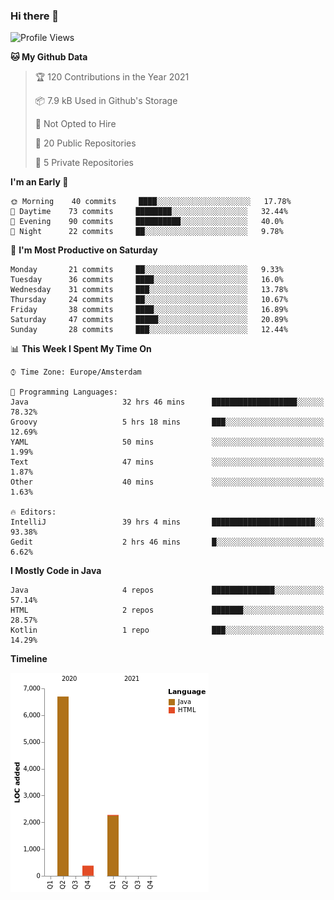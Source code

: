 ### Hi there 👋


<!--START_SECTION:waka-->
![Profile Views](http://img.shields.io/badge/Profile%20Views-18-blue)

**🐱 My Github Data** 

> 🏆 120 Contributions in the Year 2021
 > 
> 📦 7.9 kB Used in Github's Storage 
 > 
> 🚫 Not Opted to Hire
 > 
> 📜 20 Public Repositories 
 > 
> 🔑 5 Private Repositories  
 > 
**I'm an Early 🐤** 

```text
🌞 Morning    40 commits     ████░░░░░░░░░░░░░░░░░░░░░   17.78% 
🌆 Daytime    73 commits     ████████░░░░░░░░░░░░░░░░░   32.44% 
🌃 Evening    90 commits     ██████████░░░░░░░░░░░░░░░   40.0% 
🌙 Night      22 commits     ██░░░░░░░░░░░░░░░░░░░░░░░   9.78%

```
📅 **I'm Most Productive on Saturday** 

```text
Monday       21 commits     ██░░░░░░░░░░░░░░░░░░░░░░░   9.33% 
Tuesday      36 commits     ████░░░░░░░░░░░░░░░░░░░░░   16.0% 
Wednesday    31 commits     ███░░░░░░░░░░░░░░░░░░░░░░   13.78% 
Thursday     24 commits     ██░░░░░░░░░░░░░░░░░░░░░░░   10.67% 
Friday       38 commits     ████░░░░░░░░░░░░░░░░░░░░░   16.89% 
Saturday     47 commits     █████░░░░░░░░░░░░░░░░░░░░   20.89% 
Sunday       28 commits     ███░░░░░░░░░░░░░░░░░░░░░░   12.44%

```


📊 **This Week I Spent My Time On** 

```text
⌚︎ Time Zone: Europe/Amsterdam

💬 Programming Languages: 
Java                     32 hrs 46 mins      ███████████████████░░░░░░   78.32% 
Groovy                   5 hrs 18 mins       ███░░░░░░░░░░░░░░░░░░░░░░   12.69% 
YAML                     50 mins             ░░░░░░░░░░░░░░░░░░░░░░░░░   1.99% 
Text                     47 mins             ░░░░░░░░░░░░░░░░░░░░░░░░░   1.87% 
Other                    40 mins             ░░░░░░░░░░░░░░░░░░░░░░░░░   1.63%

🔥 Editors: 
IntelliJ                 39 hrs 4 mins       ███████████████████████░░   93.38% 
Gedit                    2 hrs 46 mins       █░░░░░░░░░░░░░░░░░░░░░░░░   6.62%

```

**I Mostly Code in Java** 

```text
Java                     4 repos             ██████████████░░░░░░░░░░░   57.14% 
HTML                     2 repos             ███████░░░░░░░░░░░░░░░░░░   28.57% 
Kotlin                   1 repo              ███░░░░░░░░░░░░░░░░░░░░░░   14.29%

```


**Timeline**

![Chart not found](https://raw.githubusercontent.com/powercasgamer/powercasgamer/master/charts/bar_graph.png) 


<!--END_SECTION:waka-->
